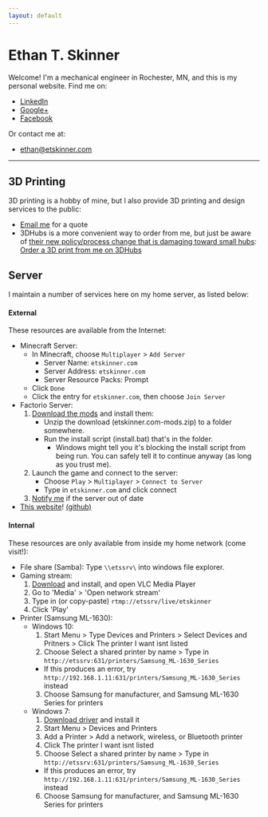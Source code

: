 ```yaml
---
layout: default
---
```


# Ethan T. Skinner
Welcome! I'm a mechanical engineer in Rochester, MN, and this is my personal website. Find me on:
- [LinkedIn](http://lnkd.in/v55KCt)
- [Google+](https://plus.google.com/+EthanSkinner0)
- [Facebook](https://www.facebook.com/etskinner)

Or contact me at:
- [ethan@etskinner.com](mailto:ethan@etskinner.com)

---

## 3D Printing

3D printing is a hobby of mine, but I also provide 3D printing and design services to the public: 
 - [Email me](mailto:3dprint@etskinner.com) for a quote
 - 3DHubs is a more convenient way to order from me, but just be aware of [their new policy/process change that is damaging toward small hubs](https://www.reddit.com/r/3Dprinting/comments/747slw/3dhubs_is_dead/):
<a href="https://www.3dhubs.com/service/181948" data-3dhubs-widget="button" data-hub-id="181948" data-type="orderWidget" data-color="green" data-size="normal" data-text="Order a 3D print from me on 3DHubs" >Order a 3D print from me on 3DHubs</a>
<script>!function(a,b,c,d){var e,g=(a.getElementsByTagName(b)[0],/^http:/.test(a.location)?"http":"https");a.getElementById(d)||(e=a.createElement(b),e.id=d,e.src=g+"://d3d4ig4df637nj.cloudfront.net/w/2.0.js",e.async=!0,a.body.appendChild(e))}(document,"script",1,"h3d-widgets-js");</script>

## Server
I maintain a number of services here on my home server, as listed below:

#### External
These resources are available from the Internet:
- Minecraft Server:
  - In Minecraft, choose `Multiplayer` > `Add Server`
    - Server Name: `etskinner.com`
    - Server Address: `etskinner.com`
    - Server Resource Packs: Prompt
  - Click `Done`
  - Click the entry for `etskinner.com`, then choose `Join Server`
- Factorio Server:
  1. [Download the mods](https://www.etskinner.com/downloads/factorio/etskinner.com-mods.zip) and install them:
     - Unzip the download (etskinner.com-mods.zip) to a folder somewhere.
     - Run the install script (install.bat) that's in the folder.
       - Windows might tell you it's blocking the install script from being run. You can safely tell it to continue anyway (as long as you trust me).
  2. Launch the game and connect to the server:
     - Choose `Play` > `Multiplayer` > `Connect to Server`
     - Type in `etskinner.com` and click connect
  3. [Notify me](mailto:factorio@etskinner.com?subject=Factorio%20is%20out%20of%20date) if the server out of date
- [This website](index.html)! [(github)](https://github.com/etskinner/www.etskinner.com)

#### Internal
These resources are only available from inside my home network (come visit!):
- File share (Samba): Type `\\etssrv\` into windows file explorer.
- Gaming stream:
  1. [Download](https://www.videolan.org/vlc/index.html) and install, and open VLC Media Player
  2. Go to 'Media' > 'Open network stream' 
  3. Type in (or copy-paste) `rtmp://etssrv/live/etskinner`
  4. Click 'Play'
- Printer (Samsung ML-1630):
  - Windows 10:
    1. Start Menu > Type Devices and Printers > Select Devices and Pritners > Click The printer I want isnt listed
    2. Choose Select a shared printer by name > Type in `http://etssrv:631/printers/Samsung_ML-1630_Series`
      - If this produces an error, try `http://192.168.1.11:631/printers/Samsung_ML-1630_Series` instead
    3. Choose Samsung for manufacturer, and Samsung ML-1630 Series for printers
  - Windows 7:
    1. [Download driver](http://www.samsungdrivers.net/samsung-ml-1630-driver/) and install it
    2. Start Menu > Devices and Printers
    3. Add a Printer > Add a network, wireless, or Bluetooth printer
    4. Click The printer I want isnt listed
    5. Choose Select a shared printer by name > Type in `http://etssrv:631/printers/Samsung_ML-1630_Series`
      - If this produces an error, try `http://192.168.1.11:631/printers/Samsung_ML-1630_Series` instead
    6. Choose Samsung for manufacturer, and Samsung ML-1630 Series for printers
